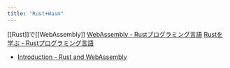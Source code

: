 ```yaml
---
title: "Rust+Wasm"
---
```


[[Rust]]で[[WebAssembly]]
[WebAssembly - Rustプログラミング言語](https://www.rust-lang.org/ja/what/wasm)
[Rustを学ぶ - Rustプログラミング言語](https://www.rust-lang.org/ja/learn)
- [Introduction - Rust and WebAssembly](https://rustwasm.github.io/docs/book/)

